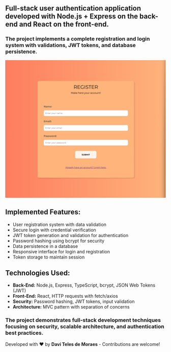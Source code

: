 <h2>
  Full-stack <b>user authentication</b> application developed with
  Node.js + Express on the back-end and React on the front-end.
</h2>

<h3>
  The project implements a complete registration and login system with
  validations, JWT tokens, and database persistence.
</h3>

<p align="center">
  <img
    src="./login-project/public/readmeRegister.png"
    alt="System login screen"
  />
</p>

<h2>Implemented Features:</h2>
<ul>
  <li>User registration system with data validation</li>
  <li>Secure login with credential verification</li>
  <li>JWT token generation and validation for authentication</li>
  <li>Password hashing using bcrypt for security</li>
  <li>Data persistence in a database</li>
  <li>Responsive interface for login and registration</li>
  <li>Token storage to maintain session</li>
</ul>

<h2>Technologies Used:</h2>
<ul>
  <li>
    <b>Back-End:</b> Node.js, Express, TypeScript, bcrypt, JSON Web Tokens (JWT)
  </li>
  <li><b>Front-End:</b> React, HTTP requests with fetch/axios</li>
  <li><b>Security:</b> Password hashing, JWT tokens, input validation</li>
  <li><b>Architecture:</b> MVC pattern with separation of concerns</li>
</ul>

<h3>
  The project demonstrates full-stack development techniques focusing on
  security, scalable architecture, and authentication best practices.
</h3>

<p>
  Developed with ❤️ by <b>Davi Teles de Moraes</b> - Contributions are
  welcome!
</p>

